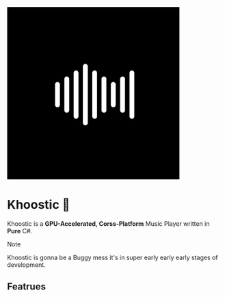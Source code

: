<img src="Assets/Logo.png" alt="Logo" width="80%">

# Khoostic :musical_note: 

Khoostic is a **GPU-Accelerated, Corss-Platform** Music Player written in **Pure** C#.

> [!NOTE]
> Khoostic is gonna be a Buggy mess it's in super early early early stages of development.

## Featrues
